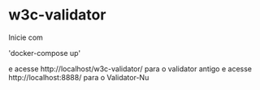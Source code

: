 # w3c-validator

Inicie com 

'docker-compose up'

e acesse http://localhost/w3c-validator/ para o validator antigo e acesse http://localhost:8888/ para o Validator-Nu
